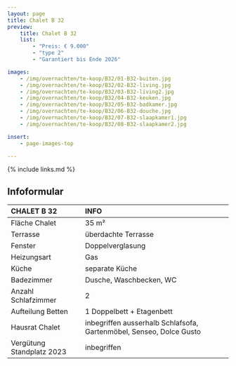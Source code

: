 ```yaml
---
layout: page
title: Chalet B 32
preview:
    title: Chalet B 32
    list:
        - "Preis: € 9.000"
        - "type 2"
        - "Garantiert bis Ende 2026"

images:
    - /img/overnachten/te-koop/B32/01-B32-buiten.jpg
    - /img/overnachten/te-koop/B32/02-B32-living.jpg
    - /img/overnachten/te-koop/B32/03-B32-living2.jpg
    - /img/overnachten/te-koop/B32/04-B32-keuken.jpg
    - /img/overnachten/te-koop/B32/05-B32-badkamer.jpg
    - /img/overnachten/te-koop/B32/06-B32-douche.jpg
    - /img/overnachten/te-koop/B32/07-B32-slaapkamer1.jpg
    - /img/overnachten/te-koop/B32/08-B32-slaapkamer2.jpg

insert:
    - page-images-top

---
```


{% include links.md %}



## Infoformular

CHALET B 32                 | INFO        |
:---------------------------|:------------|
Fläche Chalet               |35 m²
Terrasse                    |überdachte Terrasse  
Fenster                     |Doppelverglasung
Heizungsart                 |Gas
Küche                       |separate Küche
Badezimmer                  |Dusche, Waschbecken, WC
Anzahl Schlafzimmer         |2
Aufteilung Betten           |1 Doppelbett + Etagenbett
Hausrat Chalet              |inbegriffen ausserhalb Schlafsofa, Gartenmöbel, Senseo, Dolce Gusto
Vergütung Standplatz 2023   |inbegriffen
